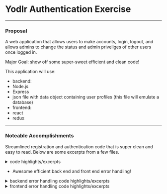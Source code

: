 # Yodlr Authentication Exercise
---

### Proposal

A web application that allows users to make accounts, login, logout, and allows admins to change the status and admin priveliges of other users once logged in.

Major Goal: show off some super-sweet efficient and clean code!

This application will use:
 * backend:
  * Node.js
  * Express
  * json file with data object containing user profiles (this file will emulate a database)
 * frontend:
  * react
  * redux

---

### Noteable Accomplishments

Streamlined registration and authentication code that is super clean and easy to read. Below are some excerpts from a few files.
<details>
    <summary>code highlights/excerpts</summary>
        Singin.js (signin component, form submission)

        ```
            async function handleSubmit(evt) {
                evt.preventDefault();
                try {
                    let res = await dispatch(LogIn(formData));
                    if (res === 'login failure') throw new Error(res);
                    if (res === 'login success') history.push('/home');
                } catch (err) {
                    alert(err);
                    console.log(err.stack);
                }
            }
        ```

        profileActionCreators.js (front-end signin handler functionality)

        ```
            // ----- [///// ACTION CREATORS /////] -----
            export function LogIn({ email, password }) {
                return async function (dispatch) {
                    try {
                        let { token, id } = await YodlrApi.login(email, password);
                        if (!token) throw new Error();
                        YodlrApi.token = token;
                        await dispatch(setProfileLoggedIn());
                        await dispatch(UpdateProfileData(id));
                        return ('login success');
                    } catch (err) {
                        console.log(err.stack);
                        await dispatch(gotError());
                        return ('login failure');
                    }
                }
            }

            export function UpdateProfileData(id) {
                return async function (dispatch) {
                    try {
                        let user = await YodlrApi.getUser(id);
                        let usersList = [];
                        if (user.isAdmin === true) {
                            usersList = await YodlrApi.getAllUsers();
                        }
                        await dispatch(setProfileData(user, usersList));
                    } catch (err) {
                        console.log(err.stack);
                        await dispatch(gotError());
                    }
                }
            }

            // ----- [///// DISPATCH HANDLERS /////] -----
            export function setProfileLoggedIn() {
                return {
                    type: 'LOGIN'
                }
            }

            export function setProfileData(user, usersList) {
                let { id, firstName, lastName, email, isAdmin, state } = user;

                return {
                    type: 'SET_PROFILE_DATA',
                    id: id,
                    email: email,
                    firstName: firstName,
                    lastName: lastName,
                    isAdmin: isAdmin,
                    state: state,
                    usersList: usersList
                }
            }

            export function gotError() {
                return {
                    type: 'ERROR'
                }
            }
        ```

        yodlr_api.js (API helper for backedn interaction)

        ```
            // ----- [///// CLASS /////] -----
            class YodlrApi {
                static token;
                static BASE_URL = process.env.REACT_APP_BASE_URL || "http://localhost:3001";

                static async login(email, password) {
                    try {
                        let res = await axios.post(`${YodlrApi.BASE_URL}/auth/login`, { email, password });
                        return res.data;
                    } catch (err) {
                        console.log(err);
                        return err;
                    }
                }

                static async getUser(id) {
                    let user = await this.request(`users/${id}`);
                    return user;
                }
            }
        ```

        auth.js (backend express authentication routes for login proccess)

        ```
            // ----- [///// ROUTES /////] -----
            /* User login */
            router.post('/login', async function (req, res, next) {
                try {
                    // validation
                    const validator = jsonschema.validate(req.body, userLoginSchema);
                    if (!validator.valid) {
                        const errs = validator.errors.map(e => e.stack);
                        throw new BadRequestError(errs);
                    }

                    // login with validated data
                    let { email, password } = req.body;
                    let user = await User.authenticate(email, password);
                    let id = user.id;
                    let token = createToken(user);
                    return res.json({ token, id })
                } catch (err) {
                    return next(err);
                }
            });
        ```

        users.js (backend route for fetching user data after authentication)

        ```
            // ----- [///// ROUTES /////] -----
            /* Get a specific user by id */
            router.get('/:id', async function (req, res, next) {
                try {
                    const user = await User.get(req.params.id);
                    return res.json(user);
                } catch (err) {
                    return next(err);
                }
            });
        ```

        user.js (backend model for authentication and fetching data from our fake json database)

        ```
            // ----- [///// CLASS /////] -----
            class User {
                /* Verify user login */
                static async authenticate(email, password) {
                    let user
                    for (let key in users) {
                        if (users[key].email === email) {
                            user = users[key];
                            break
                        }
                    }

                    if (!user) throw new NotFoundError();

                    const isValid = await bcrypt.compare(password, user.password);
                    if (isValid === true) {
                        return user;
                    }

                    throw new UnauthorizedError("Invalid email/password");
                }

                /* Get a specific user by id */
                static async get(id) {
                    let user = users[id];
                    if (!user) throw new NotFoundError();
                    return users[id];
                }
        ```

        tokens.js (backend tokenization using JWT)

        ```
            // ----- [///// MAIN /////] -----
            /** Create and sign a JWT token */
            function createToken(user) {
                console.assert(user.isAdmin !== undefined,
                    "createToken passed user without isAdmin property");
                let payload = {
                    email: user.email,
                    isAdmin: user.isAdmin || false,
                };
                return jwt.sign(payload, SECRET_KEY);
            }
        ```

        ProtectedRoute.js (react-redux route protection component for increased security)

        ```
            const ProtectedRoute = (props) => {
                const profile = useSelector(store => store.profile);

                return (profile.isLoggedIn ? props.children : <Redirect to={{ pathname: '/' }} />)
            }
        ```

        Routes.js (ProtectedRoute in action)

        ```
            function Routes() {
                return (
                    <Switch>
                        <Route path='/signup'><Signup /></Route>
                        <Route path='/signin'><Signin /></Route>
                        <ProtectedRoute path='/home'><Home /></ProtectedRoute>
                        <Route path='/'><Welcome /></Route>
                    </Switch>
                )
            }
        ```

</details>

* Awesome efficient back end and front end error handling!
<details>
    <summary>backend error handling code highlights/excerpts</summary>
        expressError.js (streamlined error class extension)

        ```
            /** ExpressError extends normal JS error so we can
            *  add a status when we make an instance of it.
            *
            *  The error-handling middleware will return this.
            */

            class ExpressError extends Error {
                constructor(message, status) {
                    super();
                    this.message = message;
                    this.status = status;
                }
            }

            /** 404 NOT FOUND error. */
            class NotFoundError extends ExpressError {
                constructor(message = "Not Found") {
                    super(message, 404);
                }
            }

            /** 401 UNAUTHORIZED error. */
            class UnauthorizedError extends ExpressError {
                constructor(message = "Unauthorized") {
                    super(message, 401);
                }
            }

            /** 400 BAD REQUEST error. */
            class BadRequestError extends ExpressError {
                constructor(message = "Bad Request") {
                    super(message, 400);
                }
            }

            /** 403 BAD REQUEST error. */
            class ForbiddenError extends ExpressError {
                constructor(message = "Bad Request") {
                    super(message, 403);
                }
            }
        ```

</details>

<details>
    <summary>frontend error handling code highlights/excerpts</summary>
        try-catch and log error stack from any attempts to interact with backend:

        ```
            async function logout() {
                try {
                    let res = await dispatch(LogOut());
                    if (res === 'logout failure') throw new Error(res);
                    if (res === 'logout success') history.push('/home');
                } catch (err) {
                    alert(err);
                    console.log(err.stack);
                }
            }
        ```

</details>